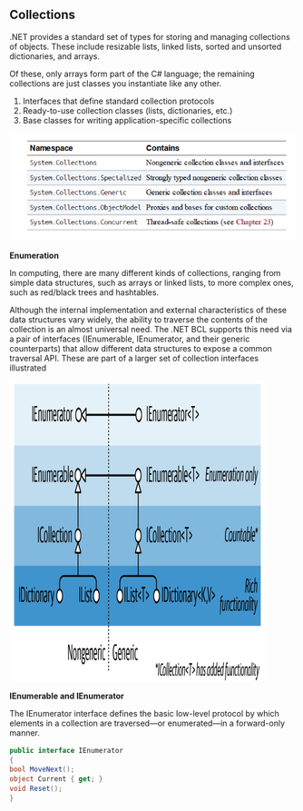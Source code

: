 ## Collections

.NET provides a standard set of types for storing and managing collections of objects. These include resizable lists, linked lists, sorted and unsorted dictionaries, and arrays.

 Of these, only arrays form part of the C# language; the remaining collections are just classes you instantiate like any other.

1. Interfaces that define standard collection protocols
2. Ready-to-use collection classes (lists, dictionaries, etc.)
3. Base classes for writing application-specific collections

![1688395828072](image/readme/1688395828072.png)

**Enumeration**

In computing, there are many different kinds of collections, ranging from simple data structures, such as arrays or linked lists, to more complex ones, such as red/black trees and hashtables.

Although the internal implementation and external characteristics of these data structures vary widely, the ability to traverse the contents of the collection is an almost universal need. The .NET
BCL supports this need via a pair of interfaces (IEnumerable, IEnumerator, and their generic counterparts) that allow different data structures to expose a common traversal API. These are part of a larger set of
collection interfaces illustrated

![1688395935836](image/readme/1688395935836.png)

**IEnumerable and IEnumerator**

The IEnumerator interface defines the basic low-level protocol by which elements in a collection are traversed—or enumerated—in a forward-only manner.

```csharp
public interface IEnumerator
{
bool MoveNext();
object Current { get; }
void Reset();
}
```
